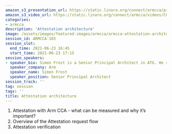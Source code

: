 ```yaml
---
amazon_s3_presentation_url: https://static.linaro.org/connect/armcca/presentations/CCATechEvent-210623-SF.pdf
amazon_s3_video_url: https://static.linaro.org/connect/armcca/videos/CCA-attestation-architecture.mp4
categories:
- armcca
description: 'Attestation architecture'
image: /assets/images/featured-images/armcca/armcca-attestation-architecture.png
session_id: ARMCCA-103
session_slot:
  end_time: 2021-06-23 16:45
  start_time: 2021-06-23 17:15
session_speakers:
- speaker_bio: Simon Frost is a Senior Principal Architect in ATG. He runs a software prototyping team responsible for building components that will assist using technologies based on Arm architectures in various environments. Simon also has responsibility for Attestation within the Arm CCA.
  speaker_company: Arm
  speaker_name: Simon Frost
  speaker_position: Senior Principal Architect
session_track: ''
tag: session
tags: ''
title: Attestation architecture
---
```

1. Attestation with Arm CCA - what can be measured and why it’s important?
2. Overview of the Attestation request flow
3. Attestation verification